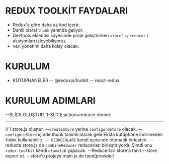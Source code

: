 # REDUX TOOLKİT FAYDALARI

- Redux'a göre daha az kod içerir.
- Dahili olaral `thunk` yanında geliyor.
- Devtools eklentisi sayesinde proje geliştirirken `store'u` / `reducer` / aksiyonları izleyebiliyoruz.
- veri yönetimi daha kolay olacak.

# KURULUM

- KÜTÜPHANELER
  -- @reduxjs/toolkit
  -- react-redux

# KURULUM ADIMLARI

--SLİCE OLUŞTUR.
1-SLİCE:action+reducer demek

---

// ! store.js oluştur.
--`createStore` yerine `configureStore` olacak.
--`configureStore` içinde thunk tanımlı olarak gelir.Eksta kütüphane indirmeden `THUNK` kullanabilirz.
--` REDUCERLARI` kendi içeisinde otomatik birleştirir.
-- reduxta store.js de `combineReducer` reducerları birleştiriyordu.Şimdi onu `redux-toolkit` kendi `otamatik` yapacak.
--Reducerları store'a tanıt
--store export et.
--store'u projeye main.js de tanıt(provider)

